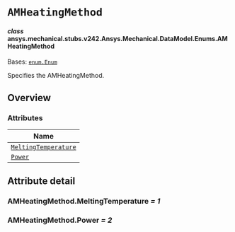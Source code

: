 # `AMHeatingMethod`



#### *class* ansys.mechanical.stubs.v242.Ansys.Mechanical.DataModel.Enums.AMHeatingMethod

Bases: [`enum.Enum`](https://docs.python.org/3/library/enum.html#enum.Enum)

Specifies the AMHeatingMethod.

<!-- !! processed by numpydoc !! -->

<a id="overview"></a>

## Overview

### Attributes

| Name |
| --------------------------------------------------------------- |
| [`MeltingTemperature`](#AMHeatingMethod.MeltingTemperature) |
| [`Power`](#AMHeatingMethod.Power) |

<a id="attribute-detail"></a>

## Attribute detail

<a id="AMHeatingMethod.MeltingTemperature"></a>

### AMHeatingMethod.MeltingTemperature *= 1*

<a id="AMHeatingMethod.Power"></a>

### AMHeatingMethod.Power *= 2*


